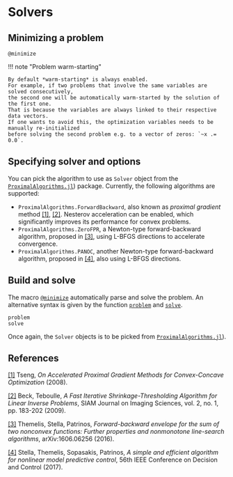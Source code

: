# Solvers

## Minimizing a problem

```@docs
@minimize
```

!!! note "Problem warm-starting"

    By default *warm-starting* is always enabled.
    For example, if two problems that involve the same variables are solved consecutively,
    the second one will be automatically warm-started by the solution of the first one.
    That is because the variables are always linked to their respective data vectors.
    If one wants to avoid this, the optimization variables needs to be manually re-initialized
    before solving the second problem e.g. to a vector of zeros: `~x .= 0.0`.


## Specifying solver and options

You can pick the algorithm to use as `Solver` object from the
[`ProximalAlgorithms.jl`](https://github.com/kul-forbes/ProximalAlgorithms.jl))
package. Currently, the following algorithms are supported:

* `ProximalAlgorithms.ForwardBackward`, also known as *proximal gradient*
method [[1]](http://www.mit.edu/~dimitrib/PTseng/papers/apgm.pdf), [[2]](http://epubs.siam.org/doi/abs/10.1137/080716542). Nesterov acceleration can be enabled, which significantly
improves its performance for convex problems.
* `ProximalAlgorithms.ZeroFPR`, a Newton-type forward-backward algorithm,
proposed in [[3]](https://arxiv.org/abs/1606.06256), using L-BFGS
directions to accelerate convergence.
* `ProximalAlgorithms.PANOC`, another Newton-type forward-backward algorithm,
proposed in [[4]](https://doi.org/10.1109/CDC.2017.8263933), also using
L-BFGS directions.

## Build and solve

The macro [`@minimize`](@ref) automatically parse and solve the problem.
An alternative syntax is given by the function [`problem`](@ref) and [`solve`](@ref).

```@docs
problem
solve
```

Once again, the `Solver` objects is to be picked from
[`ProximalAlgorithms.jl`](https://github.com/kul-forbes/ProximalAlgorithms.jl)).

## References

[[1]](http://www.mit.edu/~dimitrib/PTseng/papers/apgm.pdf) Tseng, *On Accelerated Proximal Gradient Methods for Convex-Concave Optimization* (2008).

[[2]](http://epubs.siam.org/doi/abs/10.1137/080716542) Beck, Teboulle, *A Fast Iterative Shrinkage-Thresholding Algorithm for Linear Inverse Problems*, SIAM Journal on Imaging Sciences, vol. 2, no. 1, pp. 183-202 (2009).

[[3]](https://arxiv.org/abs/1606.06256) Themelis, Stella, Patrinos, *Forward-backward envelope for the sum of two nonconvex functions: Further properties and nonmonotone line-search algorithms*, arXiv:1606.06256 (2016).

[[4]](https://doi.org/10.1109/CDC.2017.8263933) Stella, Themelis, Sopasakis, Patrinos, *A simple and efficient algorithm for nonlinear model predictive control*, 56th IEEE Conference on Decision and Control (2017).
